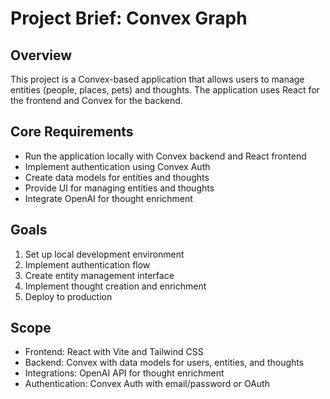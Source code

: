 # Project Brief: Convex Graph

## Overview
This project is a Convex-based application that allows users to manage entities (people, places, pets) and thoughts. The application uses React for the frontend and Convex for the backend.

## Core Requirements
- Run the application locally with Convex backend and React frontend
- Implement authentication using Convex Auth
- Create data models for entities and thoughts
- Provide UI for managing entities and thoughts
- Integrate OpenAI for thought enrichment

## Goals
1. Set up local development environment
2. Implement authentication flow
3. Create entity management interface
4. Implement thought creation and enrichment
5. Deploy to production

## Scope
- Frontend: React with Vite and Tailwind CSS
- Backend: Convex with data models for users, entities, and thoughts
- Integrations: OpenAI API for thought enrichment
- Authentication: Convex Auth with email/password or OAuth